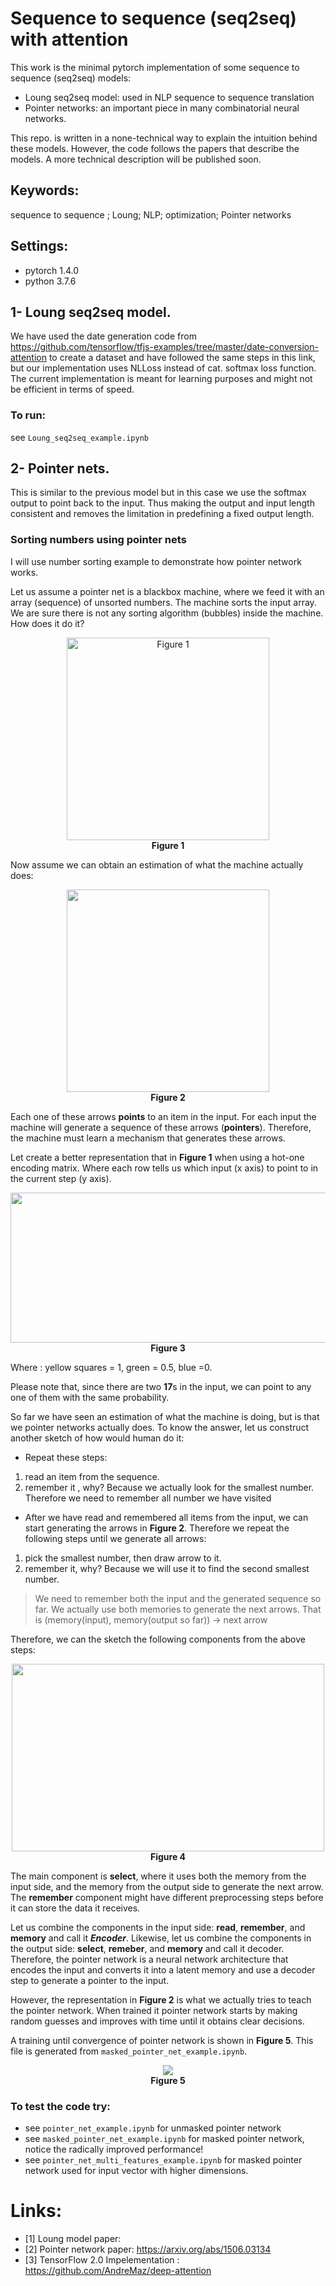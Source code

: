 # Sequence to sequence (seq2seq) with attention 

This work is the minimal pytorch implementation of some sequence to sequence (seq2seq) models:
* Loung seq2seq model: used in NLP sequence to sequence translation
* Pointer networks: an important piece in many combinatorial neural networks.


This repo. is written in a none-technical way to explain the intuition behind these models. However, the code follows the papers that describe the models. A more technical description will be published soon.

## Keywords:
sequence to sequence ; Loung; NLP; optimization; Pointer networks


## Settings:
- pytorch 1.4.0
- python 3.7.6


## 1- Loung seq2seq model.
 We have used the date generation code from https://github.com/tensorflow/tfjs-examples/tree/master/date-conversion-attention to create a dataset and have followed the same steps in this link, but our implementation uses NLLoss instead of cat. softmax loss function. 
The current implementation is meant for learning purposes and might not be efficient in terms of speed.

### To run:
  see `Loung_seq2seq_example.ipynb`

## 2- Pointer nets.
 This is similar to the previous model but in this case we use the softmax output to point back to the input. Thus making the output and input length consistent and removes the limitation in predefining a fixed output length. 

### Sorting numbers using pointer nets
 I will use number sorting example to demonstrate how pointer network works.

 Let us assume a pointer net is a blackbox machine, where we feed it with an array (sequence) of unsorted numbers. The machine sorts the input array. We are sure there is not any sorting algorithm (bubbles) inside the machine. How does it do it?

 <p align="center">
  <img src="images/ptr_machine_1.png" width="324" height="324" alt="Figure 1">
  <br><b> Figure 1 </b>
</p>
  
 Now assume we can obtain an estimation of what the machine actually does:

<p align="center">
  <img src="images/ptr_machine_2.png" width="324" height="324">
  <br><b> Figure 2 </b>
</p>

Each one of these arrows <b>points</b> to an item in the input. For each input the machine will generate a sequence of these arrows (<b>pointers</b>). Therefore, the machine must learn a mechanism that generates these arrows.

Let create a better representation that in <b>Figure 1</b> when using a hot-one encoding matrix. Where each row tells us which input (x axis) to point to in the current step (y axis).

<p align="center">
  <img src="images/ptr_machine_3.png" width="650" height="240">
  <br><b>Figure 3</b>
</p>

Where : yellow squares = 1, green = 0.5, blue =0.

Please note that, since there are two <b>17</b>s in the input, we can point to any one of them with the same probability.

So far we have seen an estimation of what the machine is doing, but is that we pointer networks actually does. To know the answer, let us construct another sketch of how would human do it:
- Repeat these steps:
1. read an item from the sequence. 
2. remember it , why? Because we actually look for the smallest number. Therefore we need to remember all number we have visited
- After we have read and remembered all items from the input, we can start generating the arrows in <b>Figure 2</b>. Therefore we repeat the following steps until we generate all arrows:
1. pick the smallest number, then draw arrow to it.
2. remember it, why? Because we will use it to find the second smallest number.
 
> We need to remember both the input and the generated sequence so far. We actually use both memories to generate the next arrows. That is (memory(input), memory(output so far)) -> next arrow 

Therefore, we can the sketch the following components from the above steps:

<p align="center">
  <img src="images/ptr_machine_4.png" width="500" height="300">
  <br><b>Figure 4</b>
</p>
The main component is <b>select</b>, where it uses both the memory from the input side, and the memory from the output side to generate the next arrow. The <b>remember</b> component might have different preprocessing steps before it can store the data it receives.

Let us combine the components in the input side: <b>read</b>, <b>remember</b>, and <b>memory</b> and call it <i><b>Encoder</b></i>. Likewise, let us combine the components in the output side: <b>select</b>, <b>remeber</b>, and <b>memory</b> and call it decoder. Therefore, the pointer network is a neural network architecture that encodes the input and converts it into a latent memory and use a decoder step to generate a pointer to the input. 

However, the representation in <b>Figure 2</b> is what we actually tries to teach the pointer network. When trained it pointer network starts by making random guesses and improves with time until it obtains clear decisions. 

A training until convergence of pointer network is shown in <b>Figure 5</b>. This file is generated from `masked_pointer_net_example.ipynb`.

<p align="center">
  <img src="images/animated.gif">
  <br><b>Figure 5</b>
</p>





### To test the code try:
  - see `pointer_net_example.ipynb` for unmasked pointer network 
  - see  `masked_pointer_net_example.ipynb` for masked pointer network, notice the radically improved performance!
  - see  `pointer_net_multi_features_example.ipynb` for masked pointer network used for input vector with higher dimensions.

# Links:
- [1] Loung model paper: 
- [2] Pointer network paper: https://arxiv.org/abs/1506.03134
- [3] TensorFlow 2.0 Impelementation : https://github.com/AndreMaz/deep-attention

